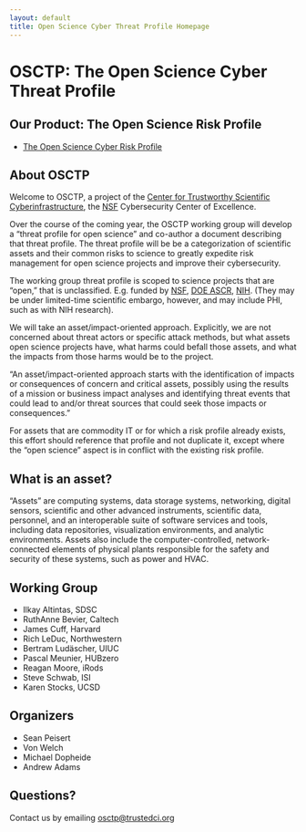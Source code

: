 ```yaml
---
layout: default
title: Open Science Cyber Threat Profile Homepage
---
```


# OSCTP: The Open Science Cyber Threat Profile

## Our Product: The Open Science Risk Profile

* [The Open Science Cyber Risk Profile](OSCRP.html)

## About OSCTP

Welcome to OSCTP, a project of the [Center for Trustworthy Scientific Cyberinfrastructure](http://trustedci.org), the [NSF](http://nsf.gov) Cybersecurity Center of Excellence.

Over the course of the coming year, the OSCTP working group will develop a “threat profile for open science” and co-author a document describing that threat profile. The threat profile will be be a categorization of scientific assets and their common risks to science to greatly expedite risk management for open science projects and improve their cybersecurity.

The working group threat profile is scoped to science projects that are “open,” that is unclassified. E.g. funded by [NSF](http://nsf.gov), [DOE ASCR](http://science.energy.gov/ascr), [NIH](http://www.nih.gov).  (They may be under limited-time scientific embargo, however, and may include PHI, such as with NIH research).

We will take an asset/impact-oriented approach.  Explicitly, we are not concerned about threat actors or specific attack methods, but what assets open science projects have, what harms could befall those assets, and what the impacts from those harms would be to the project.

“An asset/impact-oriented approach starts with the identification of impacts or consequences of concern and critical assets, possibly using the results of a mission or business impact analyses and identifying threat events that could lead to and/or threat sources that could seek those impacts or consequences.”

For assets that are commodity IT or for which a risk profile already exists, this effort should reference that profile and not duplicate it, except where the “open science” aspect is in conflict with the existing risk profile.

## What is an asset?

“Assets” are computing systems, data storage systems, networking, digital sensors, scientific and other advanced instruments, scientific data, personnel, and an interoperable suite of software services and tools, including data repositories, visualization environments, and analytic environments. Assets also include the computer-controlled, network-connected elements of physical plants responsible for the safety and security of these systems, such as power and HVAC.

## Working Group

* Ilkay Altintas, SDSC
* RuthAnne Bevier, Caltech
* James Cuff, Harvard
* Rich LeDuc, Northwestern
* Bertram Ludäscher, UIUC
* Pascal Meunier, HUBzero
* Reagan Moore, iRods
* Steve Schwab, ISI
* Karen Stocks, UCSD

## Organizers

* Sean Peisert
* Von Welch
* Michael Dopheide
* Andrew Adams

## Questions?

Contact us by emailing [osctp@trustedci.org](mailto:osctp@trustedci.org)
